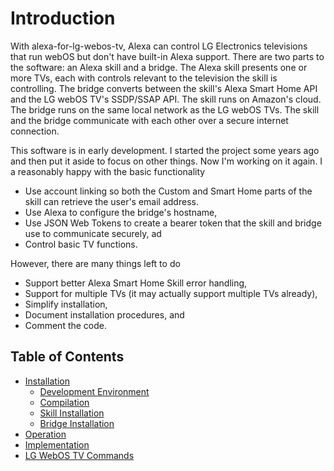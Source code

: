 # Introduction

With alexa-for-lg-webos-tv, Alexa can control LG Electronics televisions that run webOS but don't have built-in Alexa support. There are two parts to the software: an Alexa skill and a bridge. The Alexa skill presents one or more TVs, each with controls relevant to the television the skill is controlling. The bridge converts between the skill's Alexa Smart Home API and the LG webOS TV's SSDP/SSAP API. The skill runs on Amazon's cloud. The bridge runs on the same local network as the LG webOS TVs. The skill and the bridge communicate with each other over a secure internet connection.

This software is in early development. I started the project some years ago and then put it aside to focus on other things. Now I'm working on it again. I a reasonably happy with the basic functionality

- Use account linking so both the Custom and Smart Home parts of the skill can retrieve the user's email address.
- Use Alexa to configure the bridge's hostname,
- Use JSON Web Tokens to create a bearer token that the skill and bridge use to communicate securely, ad
- Control basic TV functions.

However, there are many things left to do

- Support better Alexa Smart Home Skill error handling,
- Support for multiple TVs (it may actually support multiple TVs already),
- Simplify installation,
- Document installation procedures, and
- Comment the code.

## Table of Contents

- [Installation](./doc/installation.md#installation)
  - [Development Environment](./doc/installation.md#development-environment)
  - [Compilation](./doc/installation.md#compilation)
  - [Skill Installation](./doc/installation.md#skill-installation)
  - [Bridge Installation](./doc/installation.md#bridge-installation)
- [Operation](./doc/operation.md#operation)
- [Implementation](./doc/implementation#implementation)
- [LG WebOS TV Commands](./doc/lg-webos-tv-commands"lg-webos-tv-commands)
